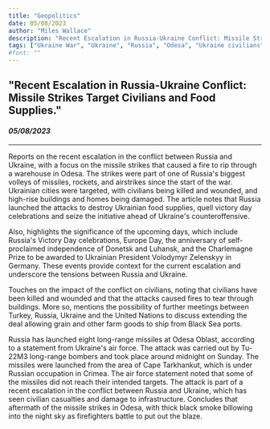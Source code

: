 ```yaml
---
title: "Geopolitics"
date: 05/08/2023
author: "Miles Wallace"
description: "Recent Escalation in Russia-Ukraine Conflict: Missile Strikes Target Civilians and Food Supplies."
tags: ["Ukraine War", "Ukraine", "Russia", "Odesa", "Ukraine civilians", "Black Sea ports", "President Volodymyr Zelenskyy", "Turkey", "United Nations", ]
#font: ""
---
```

## "Recent Escalation in Russia-Ukraine Conflict: Missile Strikes Target Civilians and Food Supplies."
#### _05/08/2023_  
____
Reports on the recent escalation in the conflict between Russia and Ukraine, with a focus on the missile strikes that caused a fire to rip through a warehouse in Odesa. The strikes were part of one of Russia's biggest volleys of missiles, rockets, and airstrikes since the start of the war. Ukrainian cities were targeted, with civilians being killed and wounded, and high-rise buildings and homes being damaged. The article notes that Russia launched the attacks to destroy Ukrainian food supplies, quell victory day celebrations and seize the initiative ahead of Ukraine's counteroffensive.

Also, highlights the significance of the upcoming days, which include Russia's Victory Day celebrations, Europe Day, the anniversary of self-proclaimed independence of Donetsk and Luhansk, and the Charlemagne Prize to be awarded to Ukrainian President Volodymyr Zelenskyy in Germany. These events provide context for the current escalation and underscore the tensions between Russia and Ukraine.

Touches on the impact of the conflict on civilians, noting that civilians have been killed and wounded and that the attacks caused fires to tear through buildings. More so, mentions the possibility of further meetings between Turkey, Russia, Ukraine and the United Nations to discuss extending the deal allowing grain and other farm goods to ship from Black Sea ports.

Russia has launched eight long-range missiles at Odesa Oblast, according to a statement from Ukraine's air force. The attack was carried out by Tu-22M3 long-range bombers and took place around midnight on Sunday. The missiles were launched from the area of Cape Tarkhankut, which is under Russian occupation in Crimea. The air force statement noted that some of the missiles did not reach their intended targets. The attack is part of a recent escalation in the conflict between Russia and Ukraine, which has seen civilian casualties and damage to infrastructure. Concludes that aftermath of the missile strikes in Odesa, with thick black smoke billowing into the night sky as firefighters battle to put out the blaze. 